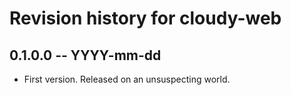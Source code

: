 # Revision history for cloudy-web

## 0.1.0.0 -- YYYY-mm-dd

* First version. Released on an unsuspecting world.
